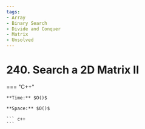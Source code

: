 ```yaml
---
tags:
- Array
- Binary Search
- Divide and Conquer
- Matrix
- Unsolved
---
```



# 240. Search a 2D Matrix II

=== "C++"

    **Time:** $O()$

    **Space:** $O()$

    ``` c++
    ```
